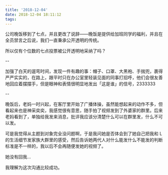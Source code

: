 ```yaml
---
title: '2018-12-04'
date: 2018-12-04 18:11:12
tags:
---
```


公司晚饭移到了七点，并且更改了说辞——晚饭是提供给加班同学的福利，并且在全员禁言之后说，我们一直秉承公开透明的传统。

所以仅有个位数的七点投票被公开透明地采纳了吗？

--

加强了白天的遛弯时间，发现一件有趣的事：帽子、口罩、大黑袍、手揣兜，裹得严严实实的，在路上，跟平时只在办公室里轻装见面的同事打招呼，他们会很友善地回应着摆摆手，但是眼神和表情很明显地发出「这是谁」的信号，2333333

--

晚饭后，老妈一时兴起，在客厅里开始了广播体操，虽然能想起来的动作不多，但看起来也是神采奕奕，我感觉很有意思，随手拍了视频发到了外婆家的群里。后来老妈看到了，单独给我发来消息，批评我应该分清楚什么可以在群里发，什么不可以发。

可是我觉得从主题到对象完全没问题啊，于是我问她是否体会到了她自己把我和 L 的生活细节发家族大群里的感受，然后告诉她两代人对什么能发什么不能发的判断标准是不一样的，我以后不会再随便发她的视频了。

她没有回我...

我理解为这次沟通比较成功。



